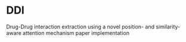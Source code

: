 # DDI
Drug-Drug interaction extraction using a novel position- and similarity-aware attention mechanism paper implementation
